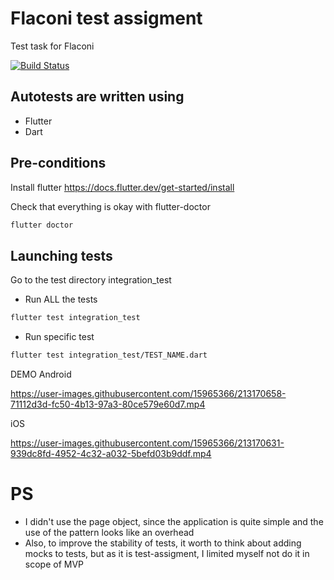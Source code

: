 # Flaconi test assigment
Test task for Flaconi

[![Build Status](https://travis-ci.org/joemccann/dillinger.svg?branch=master)](https://travis-ci.org/joemccann/dillinger)

## Autotests are written using
- Flutter
- Dart

## Pre-conditions

Install flutter 
https://docs.flutter.dev/get-started/install

Check that everything is okay with flutter-doctor

```sh
flutter doctor
```

## Launching tests
Go to the test directory integration_test

* Run ALL the tests 

```sh
flutter test integration_test
```

* Run specific test

```sh
flutter test integration_test/TEST_NAME.dart
```

DEMO
Android


https://user-images.githubusercontent.com/15965366/213170658-71112d3d-fc50-4b13-97a3-80ce579e60d7.mp4



iOS

https://user-images.githubusercontent.com/15965366/213170631-939dc8fd-4952-4c32-a032-5befd03b9ddf.mp4


# PS
* I didn't use the page object, since the application is quite simple and the use of the pattern looks like an overhead
* Also, to improve the stability of tests, it worth to think about adding mocks to tests, but as it is test-assigment, I limited myself not do it in scope of MVP
